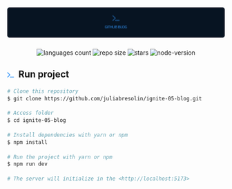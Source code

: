 <h1 align="center">
    <img alt="github-blog" title="github-blog" src=".docs/header.png" width="900px" />
</h1>

<p align="center">
 <img alt="languages count" src="https://img.shields.io/github/languages/count/juliabresolin/ignite-05-blog?color=3294F8"/>
  <img alt="repo size" src="https://img.shields.io/github/repo-size/juliabresolin/ignite-05-blog?color=3294F8">
  <img alt="stars" src="https://img.shields.io/github/stars/juliabresolin/ignite-05-blog?color=3294F8">
  <img alt="node-version" src="https://img.shields.io/badge/node-16.17.0-3294F8">
</p>

## <img src=".docs/label.svg" width="16px">&nbsp; Run project
```bash
# Clone this repository
$ git clone https://github.com/juliabresolin/ignite-05-blog.git

# Access folder
$ cd ignite-05-blog

# Install dependencies with yarn or npm
$ npm install

# Run the project with yarn or npm
$ npm run dev

# The server will initialize in the <http://localhost:5173>
```